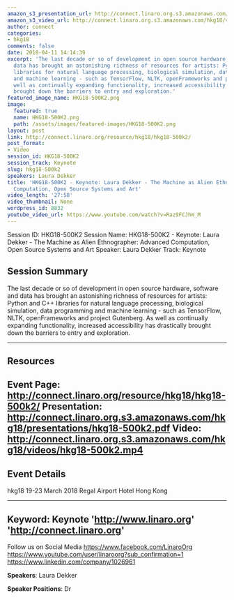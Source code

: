 ```yaml
---
amazon_s3_presentation_url: http://connect.linaro.org.s3.amazonaws.com/hkg18/presentations/hkg18-500k2.pdf
amazon_s3_video_url: http://connect.linaro.org.s3.amazonaws.com/hkg18/videos/hkg18-500k2.mp4
author: connect
categories:
- hkg18
comments: false
date: 2018-04-11 14:14:39
excerpt: 'The last decade or so of development in open source hardware, software and
  data has brought an astonishing richness of resources for artists: Python and C++
  libraries for natural language processing, biological simulation, data programming
  and machine learning - such as TensorFlow, NLTK, openFrameworks and project Gutenberg.  As
  well as continually expanding functionality, increased accessibility has drastically
  brought down the barriers to entry and exploration.'
featured_image_name: HKG18-500K2.png
image:
  featured: true
  name: HKG18-500K2.png
  path: /assets/images/featured-images/HKG18-500K2.png
layout: post
link: http://connect.linaro.org/resource/hkg18/hkg18-500k2/
post_format:
- Video
session_id: HKG18-500K2
session_track: Keynote
slug: hkg18-500k2
speakers: Laura Dekker
title: 'HKG18-500K2 - Keynote: Laura Dekker - The Machine as Alien Ethnographer:  Advanced
  Computation, Open Source Systems and Art'
video_length: '27:58'
video_thumbnail: None
wordpress_id: 8832
youtube_video_url: https://www.youtube.com/watch?v=Raz9FCJhm_M
---
```


Session ID: HKG18-500K2
Session Name: HKG18-500K2 - Keynote: Laura Dekker - The Machine as Alien Ethnographer:  Advanced Computation, Open Source Systems and Art
Speaker: Laura Dekker
Track: Keynote


## Session Summary
The last decade or so of development in open source hardware, software and data has brought an astonishing richness of resources for artists: Python and C++ libraries for natural language processing, biological simulation, data programming and machine learning - such as TensorFlow, NLTK, openFrameworks and project Gutenberg.  As well as continually expanding functionality, increased accessibility has drastically brought down the barriers to entry and exploration. 

---------------------------------------------------
## Resources
Event Page: http://connect.linaro.org/resource/hkg18/hkg18-500k2/
Presentation: http://connect.linaro.org.s3.amazonaws.com/hkg18/presentations/hkg18-500k2.pdf
Video: http://connect.linaro.org.s3.amazonaws.com/hkg18/videos/hkg18-500k2.mp4
 ---------------------------------------------------
## Event Details
hkg18
19-23 March 2018 
Regal Airport Hotel Hong Kong

---------------------------------------------------
Keyword: Keynote
'http://www.linaro.org'
'http://connect.linaro.org'
---------------------------------------------------
Follow us on Social Media
https://www.facebook.com/LinaroOrg
https://www.youtube.com/user/linaroorg?sub_confirmation=1
https://www.linkedin.com/company/1026961

**Speakers**: Laura Dekker

**Speaker Positions**: Dr